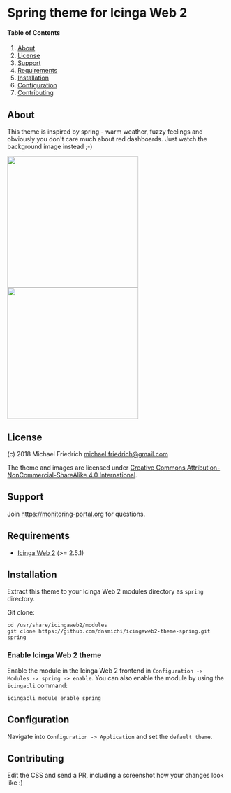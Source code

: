 # Spring theme for Icinga Web 2

#### Table of Contents

1. [About](#about)
2. [License](#license)
3. [Support](#support)
4. [Requirements](#requirements)
5. [Installation](#installation)
6. [Configuration](#configuration)
9. [Contributing](#contributing)

## About

This theme is inspired by spring - warm weather, fuzzy feelings and obviously you don't care much about red dashboards.
Just watch the background image instead ;-)

<img src="https://github.com/dnsmichi/icingaweb2-theme-spring/blob/master/doc/screenshot/login.png" height="300">
<img src="https://github.com/dnsmichi/icingaweb2-theme-spring/blob/master/doc/screenshot/overview.png" height="300">

## License

(c) 2018 Michael Friedrich <michael.friedrich@gmail.com>

The theme and images are licensed under [Creative Commons Attribution-NonCommercial-ShareAlike 4.0 International](http://creativecommons.org/licenses/by-nc-sa/4.0/).

## Support

Join https://monitoring-portal.org for questions.

## Requirements

* [Icinga Web 2](https://www.icinga.com/products/icinga-web-2/) (>= 2.5.1)

## Installation

Extract this theme to your Icinga Web 2 modules directory as `spring` directory.

Git clone:

```
cd /usr/share/icingaweb2/modules
git clone https://github.com/dnsmichi/icingaweb2-theme-spring.git spring
```

### Enable Icinga Web 2 theme

Enable the module in the Icinga Web 2 frontend in `Configuration -> Modules -> spring -> enable`.
You can also enable the module by using the `icingacli` command:

```
icingacli module enable spring

```

## Configuration

Navigate into `Configuration -> Application` and set the `default theme`.

## Contributing

Edit the CSS and send a PR, including a screenshot how your changes look like :)
